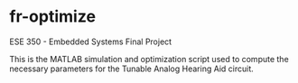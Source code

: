# fr-optimize

ESE 350 - Embedded Systems Final Project

This is the MATLAB simulation and optimization script used to compute the necessary parameters for the Tunable Analog Hearing Aid circuit.
